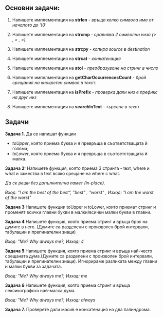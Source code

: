 ## Основни задачи:
1. Напишете имплементация на **strlen** - *връща колко символа има от началото до ‘\0’*

2. Напишете имплементация на **strcmp** - *сравнява 2 символни низа (> , = , <)*

3. Напишете имплементация на **strcpy** - *копира source в destination*

4. Напишете имплементация на **strcat** - *конкатенация*

5. Напишете имплементация на **аtoi** - *преобразуване на стринг в число*

6. Напишете импелментация на **getCharOccurrencesCount** - *брой срещания на кнокретен символ в текст*.
   
7. Напишете имплементация на **isPrefix** - *проверка дали низ е префикс на друг низ*

8. Напишете имплементация на **searchInText** - *търсене в текст*.

## Задачи

**Задача 1.** Да се напишат функции <br />
- *toUpper*, която приема буква и я превръща в съответстващата й голяма; <br />
- *toLower*, която приема буква и я превръща в съответстващата й малка. <br />

**Задача 2:** Напишете функция, която приема 3 стринга - text, where и what и замества в text всяко срещане на where с what.

*Да се реши без допълнителна памет (in-place).*

*Вход: "I am the best of the best", "best" , "worst" , Изход: "I am the worst of the worst"*

**Задача 3** Напишете функции toUpper и toLower, които приемат стринг и променят всички главни букви в малки/всички малки букви в главни.

**Задача 4** Напишете функция, която приема стринг и връща броя на думите в него. (Думите са разделени с произволен брой интервали, табулации и препинателни знаци)

*Вход: "Me? Why always me?, Изход: 4*


**Задача 5** Напишете функция, която приема стринг и връща най-често срещаната дума.(Думите са разделени с произволен брой интервали, табулации и препинателни знаци). Игнорираме разликата между главни и малки букви за задачата.

*Вход: "Me? Why always me?, Изход: me*

**Задача 6** Напишете функция, която приема стринг и връща лексикографско най-малка дума.

*Вход: "Me? Why always me?, Изход: always*

**Задача 7.**  Проверете дали масив е конкатенация на два палиндрома.
